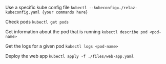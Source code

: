 
Use a specific kube config file
`kubectl --kubeconfig=./relaz-kubeconfig.yaml {your commands here}`

Check pods
`kubectl get pods`

Get information about the pod that is running
`kubectl describe pod <pod-name>`

Get the logs for a given pod
`kubectl logs <pod-name>`

Deploy the web app
`kubectl apply -f ./files/web-app.yaml`
